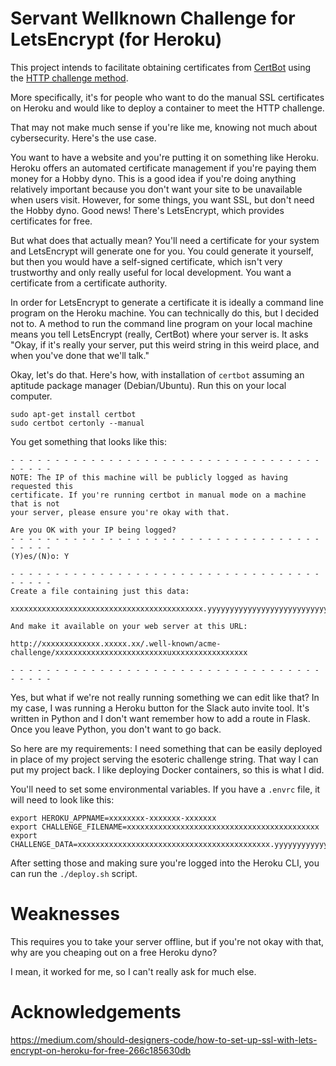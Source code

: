 # Servant Wellknown Challenge for LetsEncrypt (for Heroku)

This project intends to facilitate obtaining certificates from [CertBot](https://certbot.eff.org/) using the
[HTTP challenge method](https://certbot.eff.org/docs/challenges.html).

More specifically, it's for people who want to do the manual SSL certificates on Heroku and would like to
deploy a container to meet the HTTP challenge.

That may not make much sense if you're like me, knowing not much about cybersecurity. Here's the use case.

You want to have a website and you're putting it on something like Heroku. Heroku offers an automated certificate
management if you're paying them money for a Hobby dyno. This is a good idea if you're doing anything relatively
important because you don't want your site to be unavailable when users visit. However, for some things, you want SSL,
but don't need the Hobby dyno. Good news! There's LetsEncrypt, which provides certificates for free.

But what does that actually mean? You'll need a certificate for your system and LetsEncrypt will generate one for you.
You could generate it yourself, but then you would have a self-signed certificate, which isn't very trustworthy and only
really useful for local development. You want a certificate from a certificate authority.

In order for LetsEncrypt to generate a certificate it is ideally a command line program on the Heroku machine. You can
technically do this, but I decided not to. A method to run the command line program on your local machine means you tell
LetsEncrypt (really, CertBot) where your server is. It asks "Okay, if it's really your server, put this weird string in
this weird place, and when you've done that we'll talk."

Okay, let's do that. Here's how, with installation of `certbot` assuming an aptitude package manager (Debian/Ubuntu).
Run this on your local computer.

```
sudo apt-get install certbot
sudo certbot certonly --manual
``` 

You get something that looks like this:

```
- - - - - - - - - - - - - - - - - - - - - - - - - - - - - - - - - - - - - - - -
NOTE: The IP of this machine will be publicly logged as having requested this
certificate. If you're running certbot in manual mode on a machine that is not
your server, please ensure you're okay with that.

Are you OK with your IP being logged?
- - - - - - - - - - - - - - - - - - - - - - - - - - - - - - - - - - - - - - - -
(Y)es/(N)o: Y

- - - - - - - - - - - - - - - - - - - - - - - - - - - - - - - - - - - - - - - -
Create a file containing just this data:

xxxxxxxxxxxxxxxxxxxxxxxxxxxxxxxxxxxxxxxxxxx.yyyyyyyyyyyyyyyyyyyyyyyyyyyyyyyyyyyyyyyyyyy

And make it available on your web server at this URL:

http://xxxxxxxxxxxxx.xxxxx.xx/.well-known/acme-challenge/xxxxxxxxxxxxxxxxxxxxxxxxxuxxxxxxxxxxxxxxxxx

- - - - - - - - - - - - - - - - - - - - - - - - - - - - - - - - - - - - - - - -
```


Yes, but what if we're not really running something we can edit like that? In my case, I was running a Heroku button for
the Slack auto invite tool. It's written in Python and I don't want remember how to add a route in Flask. Once you leave
Python, you don't want to go back.

So here are my requirements: I need something that can be easily deployed in place of my project serving the esoteric
challenge string. That way I can put my project back. I like deploying Docker containers, so this is what I did.

You'll need to set some environmental variables. If you have a `.envrc` file, it will need to look like this:

```
export HEROKU_APPNAME=xxxxxxxx-xxxxxxx-xxxxxxx
export CHALLENGE_FILENAME=xxxxxxxxxxxxxxxxxxxxxxxxxxxxxxxxxxxxxxxxxxx
export CHALLENGE_DATA=xxxxxxxxxxxxxxxxxxxxxxxxxxxxxxxxxxxxxxxxxxx.yyyyyyyyyyyyyyyyyyyyyyyyyyyyyyyyyyyyyyyyyyy
```

After setting those and making sure you're logged into the Heroku CLI, you can run the `./deploy.sh` script.

# Weaknesses

This requires you to take your server offline, but if you're not okay with that, why are you cheaping out on a
free Heroku dyno?

I mean, it worked for me, so I can't really ask for much else.

# Acknowledgements

https://medium.com/should-designers-code/how-to-set-up-ssl-with-lets-encrypt-on-heroku-for-free-266c185630db
